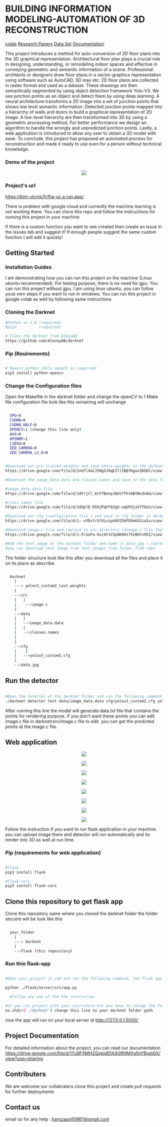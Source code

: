 # BUILDING INFORMATION MODELING-AUTOMATION OF 3D RECONSTRUCTION 
[colab](https://colab.research.google.com/drive/1BzDPxoMdxujfr4oa-GpBeUyM53HRl3Uf)
[Research Papers](https://drive.google.com/drive/folders/158C8WPONIfeXPt0sR6XoaGPvizsOnsXt?usp=sharing)
[Data Set](https://drive.google.com/drive/folders/1zPIkAuGwncZM1ecHdysdUZiOIh6G8IRE?usp=sharing)
[Documentation](https://drive.google.com/file/d/17u8FXMH2QopidDlX4GRNMXg5nYBjgb6X/view?usp=sharing)

This project introduces a method for auto-conversion of 2D floor plans into the 3D graphical representation. Architectural floor plan plays a crucial role in designing, understanding, or remodeling indoor spaces and effective in conveying geometric and semantic information of a scene. Professional architects or designers draw floor plans in a vector-graphics representation using software such as AutoCAD, 3D max etc.
2D floor plans are collected in raster format and used as a dataset. These drawings are then semantically segmented by using object detection framework Yolo-V3. We use junction points as an object and detect them by using deep learning. A neural architecture transforms a 2D image into a set of junction points that shows low level semantic information. 
Detected junction points mapped into a hierarchy of walls and doors to build a graphical representation of 2D image. A low-level hierarchy are then transformed into 3D by using a geometric processing method. For better performance we design an algorithm to handle the wrongly and unpredicted junction points. Lastly, a web application is introduced to allow any user to obtain a 3D model with ease. 
To conclude, this project has proposed an automated process for reconstruction and made it ready to use even for a person without technical knowledge.



### Demo of the project
<p align="center"><img src="demo-images/output.gif"\></p>

### Project's url
https://bim-utcmp7cfha-uc.a.run.app/


There is problem with google cloud and currently the machine learning is not working there. You can clone this repo and follow the instructions for running this project in your machine


If there is a custom function you want to see created then create an issue in the issues tab and suggest it! If enough people suggest the same custom function I will add it quickly!

## Getting Started
### Installation Guides

I am demonstrating how you can run this project on the machine (Linux ubuntu recommended). For testing purpose, there is no need for gpu. You can run this project without gpu. I am using linux ubuntu, you can follow youe own steps if you want to run in windows. You can run this project in google colab as well by following same instructions

### Cloning the Darknet
```bash
#Python == 3.8 (required)
#pip3          (required)

# Clone the darknet from AlexyAB
https://github.com/AlexeyAB/darknet 

```

### Pip (Reuirements)

```bash

# Opencv python (Only openCV is required)
pip3 install python-opencv

```
### Change the Configuration files

Open the Makefile in the darknet folder and change the openCV to 1 
Make file configuration file look like this remaining will unchange
```bash

  GPU=0
  CUDNN=0
  CUDNN_HALF=0
  OPENCV=1 (change this line only)
  AVX=0
  OPENMP=1
  LIBSO=0
  ZED_CAMERA=0
  ZED_CAMERA_v2_8=0
```


```bash

#Download our pre-trained weights and save these weights in the darknet folder
https://drive.google.com/file/d/1nUfl4oCJ58g5J9qE2llIBQ7Kgox3DSDl/view?usp=sharing

#Download the image_data.data and classes.names and save in the data folder (./darknet/data)

#image_data.data file
https://drive.google.com/file/d/1dYrjtl_mrFfBonpJ8mlFTht6BYNxdnAd/view?usp=sharing

#class.names file 
https://drive.google.com/file/d/1dXplE-EhbjPqhT82gU-oqUFOjzk7TOe2/view?usp=sharing

#Downlaod our cfg (configiration file ) and save in cfg folder in darkent (./darknet/cfg)
https://drive.google.com/file/d/1--vYDvlr5fdivipd4XI56FD9xKU2iaSx/view?usp=sharing

#Downalod image.c file and replace in src directory (dimage.c file that contain in darknet folder contains error you have to resolve it manually if you are not using our image.c file, furter we add our algorthm that improves its accuracy and return the bounding boxes as well) (./darknet/src)
https://drive.google.com/file/d/1-Fc1oFa-0zz4t1V3pUKO917XzNGYvXEZ/view?usp=sharing

#Add the test image at the darknet folder and name it data.jpg (./darknet/data.jpg)
#you can download test image from test_images from folder from repo

```
The folder structure look like this after you download all the files and place it on its place as describe.

```bash

  darknet
    |
    ---> yolov3_custom2_last.weights
    |
    -->src
    |   |
    |    -->image.c
    |
    -->data
    |   |
    |   -->image_data.data
    |   |
    |   -->classes.names
    |
    |
    -->cfg
    |    |
    |   -->yolov3_custom2.cfg
    |
    -->data.jpg

```
## Run the detector 
```bash

#Open the terminal at the darknet folder and run the following command
./darknet detector test data/image_data.data cfg/yolov3_custom2.cfg yolov3_custom2_last.weights data.jpg -thresh 0.15

```
After running this line the model will generate data.txt file that contains the points for rendering purpose. if you don't want these points you can edit image.c file in darknet/src/image.c file to edit. you can get the predicted points at the image.c file.

## Web application 


<p align="center"><img src="demo-images/home.png"\></p>

<p align="center"><img src="demo-images/instructions.png"\></p>

<p align="center"><img src="demo-images/upload.png"\></p>

<p align="center"><img src="demo-images/demo1.png"\></p>

<p align="center"><img src="demo-images/demo2.png"\></p>

<p align="center"><img src="demo-images/features.png"\></p>

<p align="center"><img src="demo-images/aboutus.png"\></p> 

<p align="center"><img src="demo-images/team.png"\></p> 


Follow the instruction if you want to run flask application in your machine. you can upload image there and detector will run automatically and its render into 3D as well at run time.

### Pip (requirements for web application)

```bash

#flask
pip3 install flask

#flask-cors
pip3 install flask-cors

```

## Clone this repository to get flask app

Clone this repository same where you cloned the darknet folder the folder strcutre will be look like this

```bash

  your_folder
    |
    ---> darknet
    |
    -->flask (this repository)

```

### Run thie flask-app

```bash

#Open your_project in cmd and run the following command, the flask app will run automatically (before running flask app make sure your darknet is working properly)

python ./flask/server/src/app.py
  
  #follow any one of the the instruction

#or you run project with your sturcuture but you have to chnage the folder path in ./flask/server/app.py file
os.chdir('./darknet') change this line to your darknet folder path

```
now the app will run on your local server at http://127.0.0.1:5000/

## Project Documentation  
For detailed information about the project, you can read our documentation 
https://drive.google.com/file/d/17u8FXMH2QopidDlX4GRNMXg5nYBjgb6X/view?usp=sharing

## Contributers 

We are welcome our collabraters clone this project and create pull requests for further deployments

## Contact us 

email us for any help : hamzaasif0987@gmail.com
